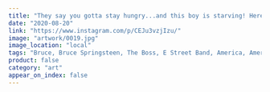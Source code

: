 ```yaml
---
title: "They say you gotta stay hungry...and this boy is starving! Here's to you, Bruce Springsteen 😘"
date: "2020-08-20"
link: "https://www.instagram.com/p/CEJu3vzjIzu/"
image: "artwork/0019.jpg"
image_location: "local"
tags: "Bruce, Bruce Springsteen, The Boss, E Street Band, America, American Music, Rock n' Roll, Born in the USA, U.S.A., United States, Guitar, New Jersey"
product: false
category: "art"
appear_on_index: false
---
```

